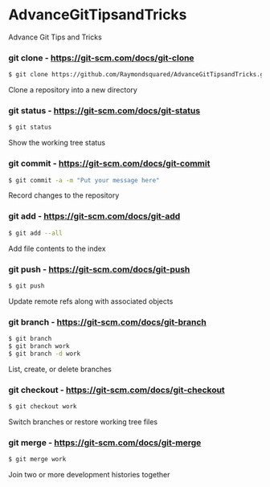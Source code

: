 # AdvanceGitTipsandTricks
Advance Git Tips and Tricks

### git clone - https://git-scm.com/docs/git-clone

```sh
$ git clone https://github.com/Raymondsquared/AdvanceGitTipsandTricks.git
```

Clone a repository into a new directory

### git status - https://git-scm.com/docs/git-status

```sh
$ git status
```

Show the working tree status

### git commit - https://git-scm.com/docs/git-commit

```sh
$ git commit -a -m "Put your message here"
```

Record changes to the repository

### git add - https://git-scm.com/docs/git-add

```sh
$ git add --all
```

Add file contents to the index

### git push - https://git-scm.com/docs/git-push

```sh
$ git push
```

Update remote refs along with associated objects

### git branch - https://git-scm.com/docs/git-branch

```sh
$ git branch
$ git branch work
$ git branch -d work
```

List, create, or delete branches

### git checkout - https://git-scm.com/docs/git-checkout

```sh
$ git checkout work
```

Switch branches or restore working tree files

### git merge - https://git-scm.com/docs/git-merge

```sh
$ git merge work
```

Join two or more development histories together
